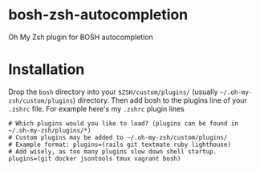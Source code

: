 bosh-zsh-autocompletion
=======================

Oh My Zsh plugin for BOSH autocompletion

Installation 
============

Drop the ```bosh``` directory into your ```$ZSH/custom/plugins/``` (usually ```~/.oh-my-zsh/custom/plugins```) directory. Then add bosh to the plugins line of your ```.zshrc``` file. For example here's my ```.zshrc``` plugin lines

    # Which plugins would you like to load? (plugins can be found in ~/.oh-my-zsh/plugins/*)
    # Custom plugins may be added to ~/.oh-my-zsh/custom/plugins/
    # Example format: plugins=(rails git textmate ruby lighthouse)
    # Add wisely, as too many plugins slow down shell startup.
    plugins=(git docker jsontools tmux vagrant bosh)